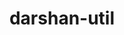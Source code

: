 ---
title: "darshan-util"
layout: cache
categories: [package, develop-2023-06-11]
meta: {"versions": ["3.4.2"], "compilers": ["gcc@=11.1.0"], "oss": ["ubuntu20.04"], "platforms": ["linux"], "targets": ["ppc64le", "x86_64_v3"], "stacks": ["data-vis-sdk", "e4s", "e4s-power", "root"], "num_specs": 2, "num_specs_by_stack": {"data-vis-sdk": 1, "root": 2, "e4s": 1, "e4s-power": 1}}
spec_details: [{"hash": "s2nvtd72emjublkbkjhj3l2onagkdiyx", "compiler": "gcc@=11.1.0", "versions": ["3.4.2"], "os": "ubuntu20.04", "platform": "linux", "target": "x86_64_v3", "variants": ["~apmpi", "~apxc", "build_system=autotools", "~bzip2"], "stacks": ["data-vis-sdk", "root", "e4s"], "size": "-", "tarball": "https://binaries.spack.io/releases/develop-2023-06-11/build_cache/linux-ubuntu20.04-x86_64_v3/gcc-11.1.0/darshan-util-3.4.2/linux-ubuntu20.04-x86_64_v3-gcc-11.1.0-darshan-util-3.4.2-s2nvtd72emjublkbkjhj3l2onagkdiyx.spack"}, {"hash": "sqke3p7fb37n3clwf5ek2dxggooqwgib", "compiler": "gcc@=11.1.0", "versions": ["3.4.2"], "os": "ubuntu20.04", "platform": "linux", "target": "ppc64le", "variants": ["~apmpi", "~apxc", "build_system=autotools", "~bzip2"], "stacks": ["e4s-power", "root"], "size": "-", "tarball": "https://binaries.spack.io/releases/develop-2023-06-11/build_cache/linux-ubuntu20.04-ppc64le/gcc-11.1.0/darshan-util-3.4.2/linux-ubuntu20.04-ppc64le-gcc-11.1.0-darshan-util-3.4.2-sqke3p7fb37n3clwf5ek2dxggooqwgib.spack"}]
---